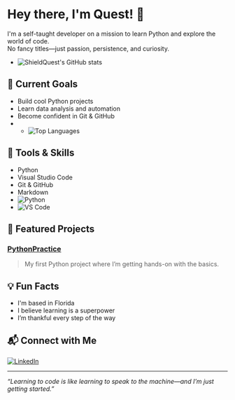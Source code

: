 # Hey there, I'm Quest! 👋

I'm a self-taught developer on a mission to learn Python and explore the world of code.  
No fancy titles—just passion, persistence, and curiosity.

- ![ShieldQuest's GitHub stats](https://github-readme-stats.vercel.app/api?username=ShieldQuest&show_icons=true&theme=tokyonight)

## 🚀 Current Goals

- Build cool Python projects
- Learn data analysis and automation
- Become confident in Git & GitHub
- - ![Top Languages](https://github-readme-stats.vercel.app/api/top-langs/?username=ShieldQuest&layout=compact&theme=tokyonight)

## 🔧 Tools & Skills

- Python
- Visual Studio Code
- Git & GitHub
- Markdown
- ![Python](https://img.shields.io/badge/Python-3776AB?style=for-the-badge&logo=python&logoColor=white)
- ![VS Code](https://img.shields.io/badge/VSCode-007ACC?style=for-the-badge&logo=visual-studio-code&logoColor=white)


## 📂 Featured Projects

### [PythonPractice](https://github.com/ShieldQuest/PythonPractice)
> My first Python project where I’m getting hands-on with the basics.

## 💡 Fun Facts

- I'm based in Florida
- I believe learning is a superpower
- I’m thankful every step of the way

## 📬 Connect with Me

[![LinkedIn](https://img.shields.io/badge/LinkedIn-in%2Frobrt--alv-blue?logo=linkedin)](https://linkedin.com/in/robrt-alv)

---

_“Learning to code is like learning to speak to the machine—and I’m just getting started.”_
